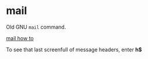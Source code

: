 mail
====

Old GNU `mail` command. 

[mail how to](http://www.johnkerl.org/doc/mail-how-to.html)

To see that last screenfull of message headers, enter __h$__

